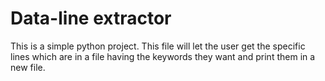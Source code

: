 # Data-line extractor
This is a simple python project.
This file will let the user get the specific lines which are in a file having the keywords they want and print them in a new file.
